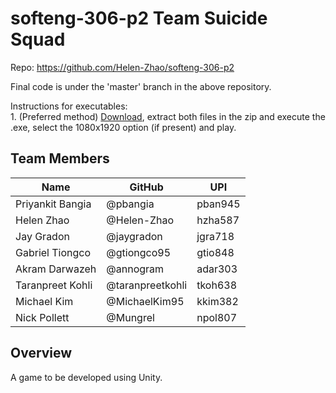 # softeng-306-p2 Team Suicide Squad 

Repo: https://github.com/Helen-Zhao/softeng-306-p2

Final code is under the 'master' branch in the above repository.

Instructions for executables:  
	1. (Preferred method) [Download](https://drive.google.com/open?id=0B3QL-c25-1uyQjU2emZjYTNralE), extract both files in the zip and execute the .exe, select the 1080x1920 option (if present) and play.  


## Team Members
| Name             | GitHub | UPI |
| ---------------- | ------------ | ----|
| Priyankit Bangia | @pbangia | pban945 |
| Helen Zhao | @Helen-Zhao | hzha587 |
| Jay Gradon | @jaygradon | jgra718 |
| Gabriel Tiongco | @gtiongco95 | gtio848 |
| Akram Darwazeh | @annogram | adar303 |
| Taranpreet Kohli | @taranpreetkohli | tkoh638 |
| Michael Kim | @MichaelKim95 | kkim382 |
| Nick Pollett | @Mungrel | npol807 |


## Overview
A game to be developed using Unity.

